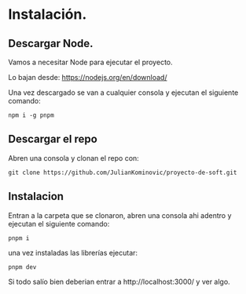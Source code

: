 # Instalación.

## Descargar Node.

Vamos a necesitar Node para ejecutar el proyecto.

Lo bajan desde: https://nodejs.org/en/download/

Una vez descargado se van a cualquier consola y ejecutan el siguiente comando:

```
npm i -g pnpm
```

## Descargar el repo
Abren una consola y clonan el repo con:
```
git clone https://github.com/JulianKominovic/proyecto-de-soft.git
```

## Instalacion

Entran a la carpeta que se clonaron, abren una consola ahi adentro y ejecutan el siguiente comando:

```
pnpm i
```

una vez instaladas las librerías ejecutar:

```
pnpm dev
```

Si todo salío bien deberian entrar a http://localhost:3000/ y ver algo.

